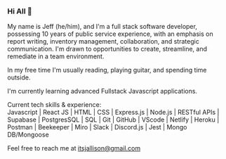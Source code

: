 ### Hi All 👋

My name is Jeff (he/him), and I'm a full stack software developer, possessing 10 years of public service experience, with an emphasis on report writing, inventory management, collaboration, and strategic communication. I'm drawn to opportunities to create, streamline, and remediate in a team environment. 

In my free time I'm usually reading, playing guitar, and spending time outside.

I'm currently learning advanced Fullstack Javascript applications.

Current tech skills & experience: <br>
Javascript | React JS | HTML | CSS | Express.js | Node.js | RESTful APIs | Supabase | PostgresSQL | SQL | Git | GitHub | VScode | Netlify | Heroku | Postman | Beekeeper | Miro | Slack | Discord.js | Jest | Mongo DB/Mongoose

Feel free to reach me at itsjallison@gmail.com

<!--
**JeffreyAllison/JeffreyAllison** is a ✨ _special_ ✨ repository because its `README.md` (this file) appears on your GitHub profile.

Here are some ideas to get you started:

- 🔭 I’m currently working on ...
- 🌱 I’m currently learning ...
- 👯 I’m looking to collaborate on ...
- 🤔 I’m looking for help with ...
- 💬 Ask me about ...
- 📫 How to reach me: ...
- 😄 Pronouns: ...
- ⚡ Fun fact: ...
-->
